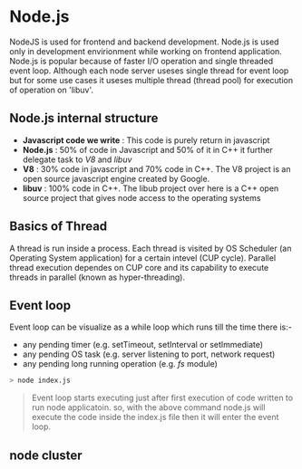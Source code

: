 # Node.js
NodeJS is used for frontend and backend development. Node.js is used only in development envirionment while working on frontend application. Node.js is popular because of faster I/O operation and single threaded event loop. Although each node server useses single thread for event loop but for some use cases it useses multiple thread (thread pool) for execution of operation on 'libuv'.

## Node.js internal structure
* **Javascript code we write** : This code is purely return in javascript
* **Node.js** : 50% of code in Javascript and 50% of it in C++ it further delegate task to *V8* and *libuv*
* **V8** : 30% code in javascript and 70% code in C++. The V8 project is an open source javascript engine created by Google.
* **libuv** : 100% code in C++. The libub project over here is a C++ open source project that gives node access to the operating systems

## Basics of Thread
A thread is run inside a process. Each thread is visited by OS Scheduler (an Operating System application) for a certain intevel (CUP cycle). Parallel thread execution dependes on CUP core and its capability to execute threads in parallel (known as hyper-threading). 

## Event loop
Event loop can be visualize as a while loop which runs till the time there is:- 
* any pending timer (e.g. setTimeout, setInterval or setImmediate)
* any pending OS task (e.g. server listening to port, network request)
* any pending long running operation (e.g. *fs* module)

```bash
> node index.js
```
> Event loop starts executing just after first execution of code written to run node applicatoin. so, with the above command node.js will execute the code inside the index.js file then it will enter the event loop. 

## node cluster
